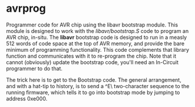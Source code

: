 # avrprog

Programmer code for AVR chip using the libavr bootstrap module.
This module is designed to work with the *libavr/bootstrap.S* code
to program an AVR chip, in-situ.
The **libavr** bootstrap code is designed to run in a measly 512
words of code space at the top of AVR memory, and provide the
bare minimum of programming functionality.
This code complements that library function and communicates
with it to re-program the chip.
Note that it cannot (obviously) update the bootstrap code,
you'll need an In-Circuit programmer to do that.

The trick here is to get to the Bootstrap code.
The general arrangement, and with a hat-tip to history,
is to send a ^E\ two-character sequence to the running
firmware, which tells it to go into bootstrap mode by
jumping to address 0xe000.
